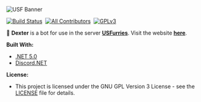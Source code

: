 ![USF Banner](https://cdn.discordapp.com/banners/336243033416794118/d10b24d5277aef99aa779ecc13c2bcc7.jpg?size=512)

[![Build Status](https://travis-ci.com/Frostrix/Dexter.svg?token=tD9PHSAoGHSh9FGhTCRS&branch=master)](https://travis-ci.com/github/Frostrix/Dexter)&nbsp;
[![All Contributors](https://img.shields.io/badge/All_Contributors-1-default.svg?style=flat&logo=github)](https://github.com/Frostrix/Dexter)&nbsp;
[![GPLv3](https://img.shields.io/badge/License-GNU&nbsp;GPL&nbsp;Version&nbsp;3-blue.svg?style=flat&logo=gnu)](https://github.com/Frostrix/Dexter/blob/master/LICENSE)

💙 **Dexter** is a bot for use in the server [**USFurries**](https://discord.gg/USFurries). Visit the website [**here**](https://us-furries.com).

**Built With:**
- [.NET 5.0](https://dotnet.microsoft.com/download/dotnet/5.0)
- [Discord.NET](https://github.com/discord-net/Discord.Net)

**License:**
- This project is licensed under the GNU GPL Version 3 License - see the [LICENSE](https://github.com/Frostrix/Dexter/blob/master/LICENSE) file for details.
